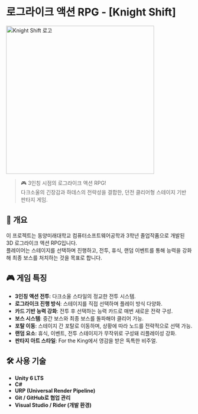 # 로그라이크 액션 RPG - [Knight Shift]
<img src="/logo.png" alt="Knight Shift 로고" width="400"/>

> 🎮 3인칭 시점의 로그라이크 액션 RPG!  
> 다크소울의 긴장감과 하데스의 전략성을 결합한, 던전 클리어형 스테이지 기반 판타지 게임.

## 📌 개요

이 프로젝트는 동양미래대학교 컴퓨터소프트웨어공학과 3학년 졸업작품으로 개발된 3D 로그라이크 액션 RPG입니다.  
플레이어는 스테이지를 선택하며 진행하고, 전투, 휴식, 랜덤 이벤트를 통해 능력을 강화해 최종 보스를 처치하는 것을 목표로 합니다.

## 🎮 게임 특징

- **3인칭 액션 전투**: 다크소울 스타일의 정교한 전투 시스템.
- **로그라이크 진행 방식**: 스테이지를 직접 선택하며 플레이 방식 다양화.
- **카드 기반 능력 강화**: 전투 후 선택하는 능력 카드로 매번 새로운 전략 구성.
- **보스 시스템**: 중간 보스와 최종 보스를 돌파해야 클리어 가능.
- **포탈 이동**: 스테이지 간 포탈로 이동하며, 상황에 따라 노드를 전략적으로 선택 가능.
- **랜덤 요소**: 휴식, 이벤트, 전투 스테이지가 무작위로 구성돼 리플레이성 강화.
- **판타지 아트 스타일**: For the King에서 영감을 받은 독특한 비주얼.

## 🛠️ 사용 기술

- **Unity 6 LTS**  
- **C#**  
- **URP (Universal Render Pipeline)**   
- **Git / GitHub로 협업 관리**  
- **Visual Studio / Rider (개발 환경)**
